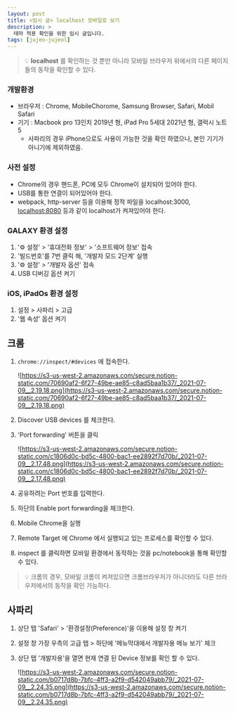 ```yaml
---
layout: post
title: <임시 글> localhost 모바일로 보기
description: >
  테마 적용 확인을 위한 임시 글입니다.
tags: [jujeo-jujeol]
---
```


> 💡 **localhost** 를 확인하는 것 뿐만 아니라 모바일 브라우저 위에서의 다른 페이지들의 동작을 확인할 수 있다.

### 개발환경

- 브라우저 : Chrome, MobileChorome, Samsung Browser, Safari, Mobil Safari
- 기기 : Macbook pro 13인치 2019년 형, iPad Pro 5세대 2021년 형, 갤럭시 노트 5
  - 사파리의 경우 iPhone으로도 사용이 가능한 것을 확인 하였으나, 본인 기기가 아니기에 제외하였음.

### 사전 설정

- Chrome의 경우 핸드폰, PC에 모두 Chrome이 설치되어 있어야 한다.
- USB를 통한 연결이 되어있어야 한다.
- webpack, http-server 등을 이용해 정적 파일을 localhost:3000, [localhost:8080](http://localhost:8080) 등과 같이 localhost가 켜져있어야 한다.

### GALAXY 환경 설정

1. '⚙️ 설정' > '휴대전화 정보' > '소프트웨어 정보' 접속
2. '빌드번호'를 7번 클릭 해, '개발자 모드 2단계' 실행
3. '⚙️ 설정' > '개발자 옵션' 접속
4. USB 디버깅 옵션 켜기

### iOS, iPadOs 환경 설정

1. 설정 > 사파리 > 고급
2. '웹 속성' 옵션 켜기

## 크롬

1. `chrome://inspect/#devices` 에 접속한다.

   ![https://s3-us-west-2.amazonaws.com/secure.notion-static.com/70690af2-6f27-49be-ae85-c8ad5baa1b37/_2021-07-09__2.19.18.png](https://s3-us-west-2.amazonaws.com/secure.notion-static.com/70690af2-6f27-49be-ae85-c8ad5baa1b37/_2021-07-09__2.19.18.png)

2. Discover USB devices 를 체크한다.
3. 'Port forwarding' 버튼을 클릭

   ![https://s3-us-west-2.amazonaws.com/secure.notion-static.com/c1806d0c-bd5c-4800-bac1-ee2892f7d70b/_2021-07-09__2.17.48.png](https://s3-us-west-2.amazonaws.com/secure.notion-static.com/c1806d0c-bd5c-4800-bac1-ee2892f7d70b/_2021-07-09__2.17.48.png)

4. 공유하려는 Port 번호를 입력한다.
5. 하단의 Enable port forwarding을 체크한다.
6. Mobile Chrome을 실행
7. Remote Target 에 Chrome 에서 실행되고 있는 프로세스를 확인할 수 있다.
8. inspect 를 클릭하면 모바일 환경에서 동작하는 것을 pc/notebook을 통해 확인할 수 있다.

> 💡 크롬의 경우, 모바일 크롬이 켜져있으면 크롬브라우저가 아니더라도 다른 브라우저에서의 동작을 확인 가능하다.

## 사파리

1. 상단 탭 'Safari' > '환경설정(Preference)'을 이용해 설정 창 켜기
2. 설정 창 가장 우측의 고급 탭 > 하단에 '메뉴막대에서 개발자용 메뉴 보기' 체크
3. 상단 탭 '개발자용'을 열면 현재 연결 된 Device 정보를 확인 할 수 있다.

   ![https://s3-us-west-2.amazonaws.com/secure.notion-static.com/b0717d8b-7bfc-4ff3-a2f9-d542049abb79/_2021-07-09__2.24.35.png](https://s3-us-west-2.amazonaws.com/secure.notion-static.com/b0717d8b-7bfc-4ff3-a2f9-d542049abb79/_2021-07-09__2.24.35.png)
